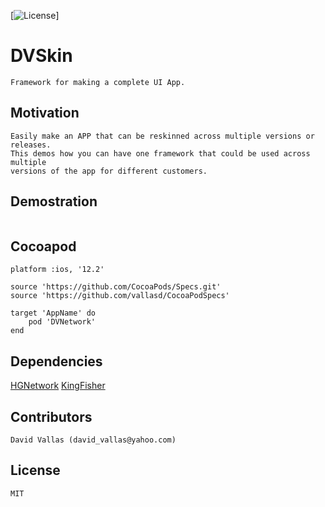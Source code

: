 [![License](https://img.shields.io/cocoapods/l/SwiftyXMLParser.svg?style=flat)]

# DVSkin

```
Framework for making a complete UI App.
```

## Motivation

```
Easily make an APP that can be reskinned across multiple versions or releases.
This demos how you can have one framework that could be used across multiple
versions of the app for different customers.
```

## Demostration

```swift

```

## Cocoapod

```
platform :ios, '12.2'

source 'https://github.com/CocoaPods/Specs.git'
source 'https://github.com/vallasd/CocoaPodSpecs'

target 'AppName' do
    pod 'DVNetwork'
end
```

## Dependencies

[HGNetwork](https://github.com/vallasd/HGNetwork)
[KingFisher](https://github.com/onevcat/Kingfisher)


## Contributors

```
David Vallas (david_vallas@yahoo.com)
```

## License

```
MIT
```
